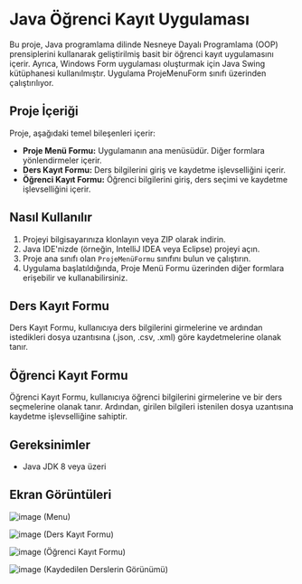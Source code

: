# Java Öğrenci Kayıt Uygulaması

Bu proje, Java programlama dilinde Nesneye Dayalı Programlama (OOP) prensiplerini kullanarak geliştirilmiş basit bir öğrenci kayıt uygulamasını içerir. Ayrıca, Windows Form uygulaması oluşturmak için Java Swing kütüphanesi kullanılmıştır. Uygulama ProjeMenuForm sınıfı üzerinden çalıştırılıyor.

## Proje İçeriği

Proje, aşağıdaki temel bileşenleri içerir:

- **Proje Menü Formu:** Uygulamanın ana menüsüdür. Diğer formlara yönlendirmeler içerir.
- **Ders Kayıt Formu:** Ders bilgilerini giriş ve kaydetme işlevselliğini içerir.
- **Öğrenci Kayıt Formu:** Öğrenci bilgilerini giriş, ders seçimi ve kaydetme işlevselliğini içerir.

## Nasıl Kullanılır

1. Projeyi bilgisayarınıza klonlayın veya ZIP olarak indirin.
2. Java IDE'nizde (örneğin, IntelliJ IDEA veya Eclipse) projeyi açın.
3. Proje ana sınıfı olan `ProjeMenüFormu` sınıfını bulun ve çalıştırın.
4. Uygulama başlatıldığında, Proje Menü Formu üzerinden diğer formlara erişebilir ve kullanabilirsiniz.

## Ders Kayıt Formu

Ders Kayıt Formu, kullanıcıya ders bilgilerini girmelerine ve ardından istedikleri dosya uzantısına (.json, .csv, .xml) göre kaydetmelerine olanak tanır.

## Öğrenci Kayıt Formu

Öğrenci Kayıt Formu, kullanıcıya öğrenci bilgilerini girmelerine ve bir ders seçmelerine olanak tanır. Ardından, girilen bilgileri istenilen dosya uzantısına kaydetme işlevselliğine sahiptir.

## Gereksinimler

- Java JDK 8 veya üzeri


## Ekran Görüntüleri

![image](https://github.com/erenkn20/Ogrenci-Kayit-Uygulamasi/assets/121315822/8f8ee252-dac5-4bef-b48b-f07e6c5dcdaa)  (Menu)

![image](https://github.com/erenkn20/Ogrenci-Kayit-Uygulamasi/assets/121315822/6cad2533-a2d5-468d-8d0b-5f3f78ba5ba5)  (Ders Kayıt Formu)

![image](https://github.com/erenkn20/Ogrenci-Kayit-Uygulamasi/assets/121315822/c313c5d4-82f8-4926-b2d3-ed4866095903)  (Öğrenci Kayıt Formu)

![image](https://github.com/erenkn20/Ogrenci-Kayit-Uygulamasi/assets/121315822/d5efbd18-52ea-4f23-a287-48a4107ae3a0)  (Kaydedilen Derslerin Görünümü)
